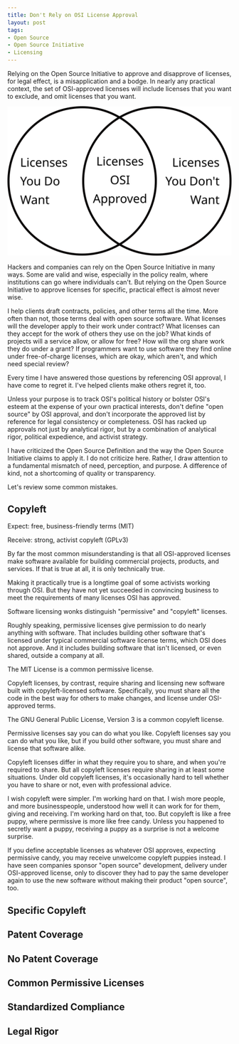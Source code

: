 ```yaml
---
title: Don't Rely on OSI License Approval
layout: post
tags:
- Open Source
- Open Source Initiative
- Licensing
---
```


Relying on the Open Source Initiative to approve and disapprove of licenses, for legal effect, is a misapplication and a bodge.  In nearly any practical context, the set of OSI-approved licenses will include licenses that you want to exclude, and omit licenses that you want.

![Venn Diagram](/images/want-osi-do-not-want.svg)

Hackers and companies can rely on the Open Source Initiative in many ways.  Some are valid and wise, especially in the policy realm, where institutions can go where individuals can't.  But relying on the Open Source Initiative to approve licenses for specific, practical effect is almost never wise.

I help clients draft contracts, policies, and other terms all the time.  More often than not, those terms deal with open source software.  What licenses will the developer apply to their work under contract?  What licenses can they accept for the work of others they use on the job?  What kinds of projects will a service allow, or allow for free?  How will the org share work they do under a grant?  If programmers want to use software they find online under free-of-charge licenses, which are okay, which aren't, and which need special review?

Every time I have answered those questions by referencing OSI approval, I have come to regret it.  I've helped clients make others regret it, too.

Unless your purpose is to track OSI's political history or bolster OSI's esteem at the expense of your own practical interests, don't define "open source" by OSI approval, and don't incorporate the approved list by reference for legal consistency or completeness.  OSI has racked up approvals not just by analytical rigor, but by a combination of analytical rigor, political expedience, and activist strategy.

I have criticized the Open Source Definition and the way the Open Source Initiative claims to apply it.  I do not criticize here.  Rather, I draw attention to a fundamental mismatch of need, perception, and purpose.  A difference of kind, not a shortcoming of quality or transparency.

Let's review some common mistakes.

## Copyleft

Expect: free, business-friendly terms (MIT)

Receive: strong, activist copyleft (GPLv3)

By far the most common misunderstanding is that all OSI-approved licenses make software available for building commercial projects, products, and services.  If that is true at all, it is only technically true.

Making it practically true is a longtime goal of some activists working through OSI.  But they have not yet succeeded in convincing business to meet the requirements of many licenses OSI has approved.

Software licensing wonks distinguish "permissive" and "copyleft" licenses.

Roughly speaking, permissive licenses give permission to do nearly anything with software.  That includes building other software that's licensed under typical commercial software license terms, which OSI does not approve.  And it includes building software that isn't licensed, or even shared, outside a company at all.

The MIT License is a common permissive license.

Copyleft licenses, by contrast, require sharing and licensing new software built with copyleft-licensed software.  Specifically, you must share all the code in the best way for others to make changes, and license under OSI-approved terms.

The GNU General Public License, Version 3 is a common copyleft license.

Permissive licenses say you can do what you like.  Copyleft licenses say you can do what you like, but if you build other software, you must share and license that software alike.

Copyleft licenses differ in what they require you to share, and when you're required to share.  But all copyleft licenses require sharing in at least some situations.  Under old copyleft licenses, it's occasionally hard to tell whether you have to share or not, even with professional advice.

I wish copyleft were simpler.  I'm working hard on that.  I wish more people, and more businesspeople, understood how well it can work for for them, giving and receiving.  I'm working hard on that, too.  But copyleft is like a free puppy, where permissive is more like free candy.  Unless you happened to secretly want a puppy, receiving a puppy as a surprise is not a welcome surprise.

If you define acceptable licenses as whatever OSI approves, expecting permissive candy, you may receive unwelcome copyleft puppies instead.  I have seen companies sponsor "open source" development, delivery under OSI-approved license, only to discover they had to pay the same developer again to use the new software without making their product "open source", too.

## Specific Copyleft

## Patent Coverage

## No Patent Coverage

## Common Permissive Licenses

## Standardized Compliance

## Legal Rigor